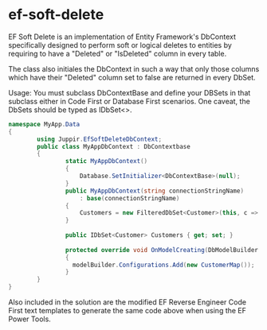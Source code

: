 ef-soft-delete
==============
EF Soft Delete is an implementation of Entity Framework's DbContext specifically designed to perform  soft or logical deletes to entities by requiring to have a "Deleted" or "IsDeleted" column in every table.

The class also initiales the DbContext in such a way that only those columns which have their "Deleted" column set to false are returned in every DbSet.

Usage:
You must subclass DbContextBase and define your DBSets in that subclass either in Code First or Database First scenarios.
One caveat, the DbSets should be typed as IDbSet<>.

```C#
namespace MyApp.Data
{
        using Juppir.EfSoftDeleteDbContext;
        public class MyAppDbContext : DbContextbase
        {
                static MyAppDbContext()
                {
                    Database.SetInitializer<DbContextBase>(null);
                }
                public MyAppDbContext(string connectionStringName)
                    : base(connectionStringName)
                {
                    Customers = new FilteredDbSet<Customer>(this, c => c.Deleted == false, null);
                }
                
                public IDbSet<Customer> Customers { get; set; }
                
                protected override void OnModelCreating(DbModelBuilder modelBuilder)
                {
                  modelBuilder.Configurations.Add(new CustomerMap());
                }
        }
}
```


Also included in the solution are the modified EF Reverse Engineer Code First text templates to generate the same code above when using the EF Power Tools.
